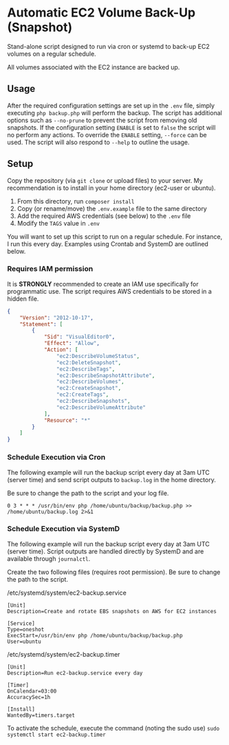 # Automatic EC2 Volume Back-Up (Snapshot)

Stand-alone script designed to run via cron or systemd to back-up EC2 volumes on a regular schedule.

All volumes associated with the EC2 instance are backed up.

## Usage
After the required configuration settings are set up in the `.env` file, simply executing `php backup.php` will
perform the backup. The script has additional options such as `--no-prune` to prevent the script from removing old
snapshots. If the configuration setting `ENABLE` is set to `false` the script will no perform any actions. To override
the `ENABLE` setting, `--force` can be used. The script will also respond to `--help` to outline the usage.

## Setup
Copy the repository (via `git clone` or upload files) to your server. My recommendation is to install in your home
directory (ec2-user or ubuntu).

1. From this directory, run `composer install`
2. Copy (or rename/move) the `.env.example` file to the same directory
3. Add the required AWS credentials (see below) to the `.env` file
4. Modify the `TAGS` value in `.env`

You will want to set up this script to run on a regular schedule. For instance, I run this every day. Examples using
Crontab and SystemD are outlined below.

### Requires IAM permission
It is **STRONGLY** recommended to create an IAM use specifically for programmatic use. The script requires
AWS credentials to be stored in a hidden file.

```json
{
    "Version": "2012-10-17",
    "Statement": [
        {
            "Sid": "VisualEditor0",
            "Effect": "Allow",
            "Action": [
                "ec2:DescribeVolumeStatus",
                "ec2:DeleteSnapshot",
                "ec2:DescribeTags",
                "ec2:DescribeSnapshotAttribute",
                "ec2:DescribeVolumes",
                "ec2:CreateSnapshot",
                "ec2:CreateTags",
                "ec2:DescribeSnapshots",
                "ec2:DescribeVolumeAttribute"
            ],
            "Resource": "*"
        }
    ]
}
```

### Schedule Execution via Cron
The following example will run the backup script every day at 3am UTC (server time) and send script outputs
to `backup.log` in the home directory.

Be sure to change the path to the script and your log file.

`0 3 * * * /usr/bin/env php /home/ubuntu/backup/backup.php >> /home/ubuntu/backup.log 2>&1`

### Schedule Execution via SystemD
The following example will run the backup script every day at 3am UTC (server time). Script outputs are handled
directly by SystemD and are available through `journalctl`.

Create the two following files (requires root permission). Be sure to change the path to the script.

/etc/systemd/system/ec2-backup.service
```unit file (systemd)
[Unit]
Description=Create and rotate EBS snapshots on AWS for EC2 instances

[Service]
Type=oneshot
ExecStart=/usr/bin/env php /home/ubuntu/backup/backup.php
User=ubuntu
```

/etc/systemd/system/ec2-backup.timer
```unit file (systemd)
[Unit]
Description=Run ec2-backup.service every day

[Timer]
OnCalendar=03:00
AccuracySec=1h

[Install]
WantedBy=timers.target
```

To activate the schedule, execute the command (noting the sudo use)
`sudo systemctl start ec2-backup.timer`
